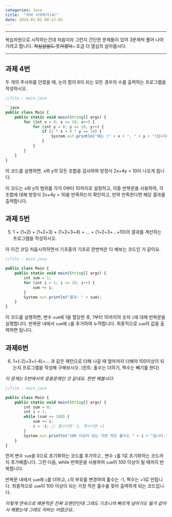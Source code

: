 ```yaml
---
categories: Java
title:  "자바 시작하기(4)"
date: 2024-01-02 00:23:03
---
```


***
복습차원으로 시작하는건데 처음이라 그런지 간단한 문제들이 있어 3문제씩 풀어 나아가려고 합니다. ~~작심삼일도 못가겠다..~~ 조금 더 열심히 살아봅시다.
***
 

## 과제 4번

두 개의 주사위를 던졌을 때, 눈의 합이 6이 되는 모든 경우의 수를 출력하는 프로그램을 작성하시오.

```js
//file : main.java

``java
public class Main {
    public static void main(String[] args) {
        for (int x = 0; x <= 10; x++) {
            for (int y = 0; y <= 10; y++) {
                if (2 * x + 4 * y == 10) {
                    System.out.println("해는 (" + x + ", " + y + ")입니다.");
                }
            }
        }
    }
}
```
이 코드를 실행하면, x와 y의 모든 조합을 검사하여 방정식 2x+4y = 10이 나오게 됩니다.

이 코드는 x와 y의 범위를 각각 0부터 10까지로 설정하고, 이중 반복문을 사용하여, 각 조합에 대해 방정식 2x+4y = 10을 만족하는지 확인하고, 만약 만족한다면 해당 결과를 출력합니다.

## 과제 5번
5. 1 + (1+2) + (1+2+3) + (1+2+3+4) + … + (1+2+3+…+10)의 결과를 계산하는 프로그램을 작성하시오.

아 이건 코딩 처음시작하면서 기초중의 기초로 한번씩은 다 해보는 코드인 거 같아요.
```js
//file : main.java

public class Main {
    public static void main(String[] args) {
        int sum = 1;
        for (int i = 1; i <= 10; i++) {
            sum += i;
        }
        System.out.println("결과: " + sum);
    }
}
```
이 코드를 실행하면, 변수 `sum`에 1을 할당한 후, 1부터 10까지의 숫자 `i`에 대해 반복문을 실행합니다. 반복문 내에서 `sum`에 `i`를 추가하여 누적합니다. 최종적으로 `sum`의 값을 출력하면 됩니다.

## 과제6번
6. 1+(-2)+3+(-4)+... 과 같은 패턴으로 더해 나갈 때 얼마까지 더해야 100이상이 되는지 프로그램을 작성해 구해보시오. (힌트: 홀수는 더하기, 짝수는 빼기를 한다)

*이 문제는 5번에서의 응용문제인 것 같네요. 한번 해봅시다.*
```js
//file : main.java

public class Main {
    public static void main(String[] args) {
        int sum = 0;
        int i = 1;
        while (sum <= 100) {
            sum += i;
            i = -i; // 홀수이면 -1, 짝수이면 +1
        }
        System.out.println("100 이상이 되는 가장 작은 홀수는 " + i + "입니다.");
    }
}
```
먼저 변수 `sum`을 0으로 초기화하는 코드를 추가하고 , 변수 `i`를 1로 초기화하는 코드까지 추가해줍니다. 그런 다음, while 반복문을 사용하여 `sum`이 100 이상이 될 때까지 반복합니다.

 반복문 내에서 `sum`에 `i`를 더하고, `i`의 부호를 변경하여 홀수는 -1, 짝수는 +1로 만듭니다. 최종적으로 `sum`이 100 이상이 되는 가장 작은 홀수를 찾아 출력하게 되는 코드입니다.

 *이렇게 연속으로 해본적은 진짜 오랜만인데 그래도 기초니까 빠르게 넘어가도 될거 같아서 해봤는데 그래도 자바는 어렵군요..*
